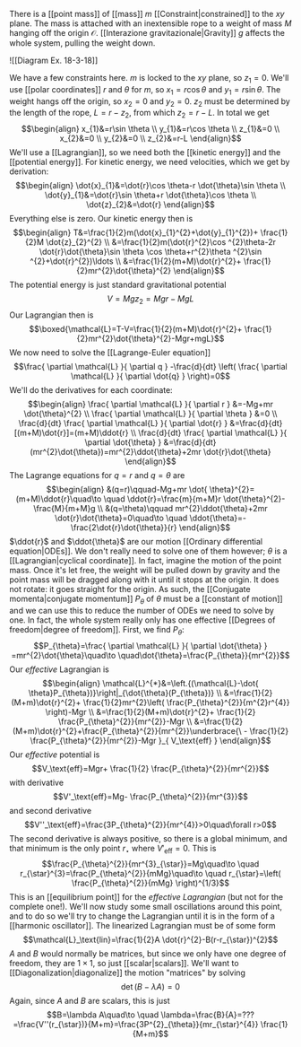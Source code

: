 There is a [[point mass]] of [[mass]] $m$ [[Constraint|constrained]] to the $xy$ plane. The mass is attached with an inextensible rope to a weight of mass $M$ hanging off the origin $\mathcal{O}$. [[Interazione gravitazionale|Gravity]] $g$ affects the whole system, pulling the weight down.

![[Diagram Ex. 18-3-18]]

We have a few constraints here. $m$ is locked to the $xy$ plane, so $z_{1}=0$. We'll use [[polar coordinates]] $r$ and $\theta$ for $m$, so $x_{1}=r\cos \theta$ and $y_{1}=r\sin \theta$. The weight hangs off the origin, so $x_{2}=0$ and $y_{2}=0$. $z_{2}$ must be determined by the length of the rope, $L=r-z_{2}$, from which $z_{2}=r-L$. In total we get
$$\begin{align}
x_{1}&=r\sin \theta \\
y_{1}&=r\cos \theta \\
z_{1}&=0 \\
x_{2}&=0 \\
y_{2}&=0 \\
z_{2}&=r-L
\end{align}$$
We'll use a [[Lagrangian]], so we need both the [[kinetic energy]] and the [[potential energy]]. For kinetic energy, we need velocities, which we get by derivation:
$$\begin{align}
\dot{x}_{1}&=\dot{r}\cos \theta-r \dot{\theta}\sin \theta \\
\dot{y}_{1}&=\dot{r}\sin \theta+r \dot{\theta}\cos \theta \\
\dot{z}_{2}&=\dot{r}
\end{align}$$
Everything else is zero. Our kinetic energy then is
$$\begin{align}
T&=\frac{1}{2}m(\dot{x}_{1}^{2}+\dot{y}_{1}^{2})+ \frac{1}{2}M \dot{z}_{2}^{2} \\
&=\frac{1}{2}m(\dot{r}^{2}\cos ^{2}\theta-2r \dot{r}\dot{\theta}\sin \theta \cos \theta+r^{2}\theta ^{2}\sin ^{2}+\dot{r}^{2})\ldots \\
&=\frac{1}{2}(m+M)\dot{r}^{2}+ \frac{1}{2}mr^{2}\dot{\theta}^{2}
\end{align}$$
The potential energy is just standard gravitational potential
$$V=Mgz_{2}=Mgr-MgL$$
Our Lagrangian then is
$$\boxed{\mathcal{L}=T-V=\frac{1}{2}(m+M)\dot{r}^{2}+ \frac{1}{2}mr^{2}\dot{\theta}^{2}-Mgr+mgL}$$
We now need to solve the [[Lagrange-Euler equation]]
$$\frac{ \partial \mathcal{L} }{ \partial q } -\frac{d}{dt} \left( \frac{ \partial \mathcal{L} }{ \partial \dot{q} }  \right)=0$$
We'll do the derivatives for each coordinate:
$$\begin{align}
\frac{ \partial \mathcal{L} }{ \partial r } &=-Mg+mr \dot{\theta}^{2} \\
\frac{ \partial \mathcal{L} }{ \partial \theta } &=0 \\
\frac{d}{dt} \frac{ \partial \mathcal{L} }{ \partial \dot{r} } &=\frac{d}{dt} [(m+M)\dot{r}]=(m+M)\ddot{r} \\
\frac{d}{dt} \frac{ \partial \mathcal{L} }{ \partial \dot{\theta} } &=\frac{d}{dt} (mr^{2}\dot{\theta})=mr^{2}\ddot{\theta}+2mr \dot{r}\dot{\theta}
\end{align}$$
The Lagrange equations for $q=r$ and $q=\theta$ are
$$\begin{align}
&(q=r)\qquad-Mg+mr \dot{ \theta}^{2}=(m+M)\ddot{r}\quad\to \quad \ddot{r}=\frac{m}{m+M}r \dot{\theta}^{2}- \frac{M}{m+M}g \\
&(q=\theta)\qquad mr^{2}\ddot{\theta}+2mr \dot{r}\dot{\theta}=0\quad\to \quad \ddot{\theta}=- \frac{2\dot{r}\dot{\theta}}{r}
\end{align}$$
$\ddot{r}$ and $\ddot{\theta}$ are our motion [[Ordinary differential equation|ODEs]]. We don't really need to solve one of them however; $\theta$ is a [[Lagrangian|cyclical coordinate]]. In fact, imagine the motion of the point mass. Once it's let free, the weight will be pulled down by gravity and the point mass will be dragged along with it until it stops at the origin. It does not rotate: it goes straight for the origin. As such, the [[Conjugate momenta|conjugate momentum]] $P_{\theta}$ of $\theta$ must be a [[constant of motion]] and we can use this to reduce the number of ODEs we need to solve by one. In fact, the whole system really only has one effective [[Degrees of freedom|degree of freedom]]. First, we find $P_{\theta}$:
$$P_{\theta}=\frac{ \partial \mathcal{L} }{ \partial \dot{\theta} } =mr^{2}\dot{\theta}\quad\to \quad\dot{\theta}=\frac{P_{\theta}}{mr^{2}}$$
Our *effective* Lagrangian is
$$\begin{align}
\mathcal{L}^{*}&=\left.{(\mathcal{L}-\dot{ \theta}P_{\theta})}\right|_{\dot{\theta}(P_{\theta})} \\
&=\frac{1}{2}(M+m)\dot{r}^{2}+ \frac{1}{2}mr^{2}\left( \frac{P_{\theta}^{2}}{m^{2}r^{4}} \right)-Mgr \\
&=\frac{1}{2}(M+m)\dot{r}^{2}+ \frac{1}{2} \frac{P_{\theta}^{2}}{mr^{2}}-Mgr \\
&=\frac{1}{2}(M+m)\dot{r}^{2}+\frac{P_{\theta}^{2}}{mr^{2}}\underbrace{\ - \frac{1}{2} \frac{P_{\theta}^{2}}{mr^{2}}-Mgr }_{ V_\text{eff} }
\end{align}$$
Our *effective* potential is
$$V_\text{eff}=Mgr+ \frac{1}{2} \frac{P_{\theta}^{2}}{mr^{2}}$$
with derivative
$$V'_\text{eff}=Mg- \frac{P_{\theta}^{2}}{mr^{3}}$$
and second derivative
$$V''_\text{eff}=\frac{3P_{\theta}^{2}}{mr^{4}}>0\quad\forall r>0$$
The second derivative is always positive, so there is a global minimum, and that minimum is the only point $r_{\star}$ where $V'_\text{eff}=0$. This is
$$\frac{P_{\theta}^{2}}{mr^{3}_{\star}}=Mg\quad\to \quad r_{\star}^{3}=\frac{P_{\theta}^{2}}{mMg}\quad\to \quad r_{\star}=\left( \frac{P_{\theta}^{2}}{mMg} \right)^{1/3}$$
This is an [[equilibrium point]] for the *effective Lagrangian* (but not for the complete one!). We'll now study some small oscillations around this point, and to do so we'll try to change the Lagrangian until it is in the form of a [[harmonic oscillator]]. The linearized Lagrangian must be of some form
$$\mathcal{L}_\text{lin}=\frac{1}{2}A \dot{r}^{2}-B(r-r_{\star})^{2}$$
$A$ and $B$ would normally be matrices, but since we only have one degree of freedom, they are $1\times1$, so just [[scalar|scalars]]. We'll want to [[Diagonalization|diagonalize]] the motion "matrices" by solving
$$\det(B-\lambda A)=0$$
Again, since $A$ and $B$ are scalars, this is just
$$B=\lambda A\quad\to \quad \lambda=\frac{B}{A}=???=\frac{V''(r_{\star})}{M+m}=\frac{3P^{2}_{\theta}}{mr_{\star}^{4}} \frac{1}{M+m}$$
